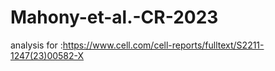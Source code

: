 # Mahony-et-al.-CR-2023
analysis for :https://www.cell.com/cell-reports/fulltext/S2211-1247(23)00582-X 
